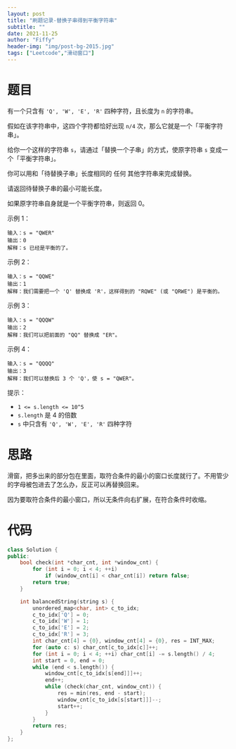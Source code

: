 ```yaml
---
layout: post
title: "刷题记录-替换子串得到平衡字符串"
subtitle: ""
date: 2021-11-25
author: "Fiffy"
header-img: "img/post-bg-2015.jpg"
tags: ["Leetcode","滑动窗口"]
---
```


# 题目

有一个只含有 `'Q', 'W', 'E', 'R'` 四种字符，且长度为 `n` 的字符串。

假如在该字符串中，这四个字符都恰好出现 `n/4` 次，那么它就是一个「平衡字符串」。

 

给你一个这样的字符串 `s`，请通过「替换一个子串」的方式，使原字符串 `s` 变成一个「平衡字符串」。

你可以用和「待替换子串」长度相同的 任何 其他字符串来完成替换。

请返回待替换子串的最小可能长度。

如果原字符串自身就是一个平衡字符串，则返回 0。

 

示例 1：

```
输入：s = "QWER"
输出：0
解释：s 已经是平衡的了。
```

示例 2：

```
输入：s = "QQWE"
输出：1
解释：我们需要把一个 'Q' 替换成 'R'，这样得到的 "RQWE" (或 "QRWE") 是平衡的。
```

示例 3：

```
输入：s = "QQQW"
输出：2
解释：我们可以把前面的 "QQ" 替换成 "ER"。 
```

示例 4：

```
输入：s = "QQQQ"
输出：3
解释：我们可以替换后 3 个 'Q'，使 s = "QWER"。
```


提示：

- `1 <= s.length <= 10^5`
- `s.length` 是 4 的倍数
- `s` 中只含有 `'Q', 'W', 'E', 'R'` 四种字符

# 思路

滑窗，把多出来的部分包在里面，取符合条件的最小的窗口长度就行了。不用管少的字母被包进去了怎么办，反正可以再替换回来。

因为要取符合条件的最小窗口，所以无条件向右扩展，在符合条件时收缩。

# 代码

```c++
class Solution {
public:
    bool check(int *char_cnt, int *window_cnt) {
        for (int i = 0; i < 4; ++i)
            if (window_cnt[i] < char_cnt[i]) return false;
        return true;
    }

    int balancedString(string s) {
        unordered_map<char, int> c_to_idx;
        c_to_idx['Q'] = 0;
        c_to_idx['W'] = 1;
        c_to_idx['E'] = 2;
        c_to_idx['R'] = 3;
        int char_cnt[4] = {0}, window_cnt[4] = {0}, res = INT_MAX;
        for (auto c: s) char_cnt[c_to_idx[c]]++;
        for (int i = 0; i < 4; ++i) char_cnt[i] -= s.length() / 4;
        int start = 0, end = 0;
        while (end < s.length()) {
            window_cnt[c_to_idx[s[end]]]++;
            end++;
            while (check(char_cnt, window_cnt)) {
                res = min(res, end - start);
                window_cnt[c_to_idx[s[start]]]--;
                start++;
            }
        }
        return res;
    }
};
```

